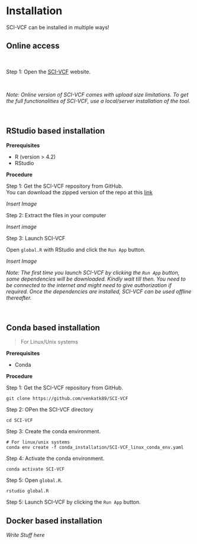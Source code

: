# Installation


SCI-VCF can be installed in multiple ways!

## Online access
<br>

Step 1:  Open the [SCI-VCF](https://github.com/venkatk89/sum_vcf) website.

<br>

*Note: Online version of SCI-VCF comes with upload size limitations. To get the full functionalities of SCI-VCF, use a local/server installation of the tool.*

<br>

## RStudio based installation

**Prerequisites**
+ R (version > 4.2)
+ RStudio 
 
**Procedure**

Step 1: Get the SCI-VCF repository from GitHub. <br>
You can download the zipped version of the repo at this [link](https://github.com/venkatk89/SCI-VCF)

*Insert Image*

Step 2: Extract the files in your computer

*Insert image*

Step 3: Launch SCI-VCF

Open ```global.R``` with RStudio and click the ```Run App``` button.

*Insert Image*

*Note: The first time you launch SCI-VCF by clicking the ```Run App``` button, some dependencies will be downloaded. Kindly wait till then. You need to be connected to the internet and might need to give authorization if required. Once the dependencies are installed, SCI-VCF can be used offline thereafter.*

<br>

## Conda based installation

> For Linux/Unix systems

**Prerequisites**
+ Conda

**Procedure**

Step 1: Get the SCI-VCF repository from GitHub.
```
git clone https://github.com/venkatk89/SCI-VCF
```

Step 2: OPen the SCI-VCF directory
```
cd SCI-VCF
```

Step 3: Create the conda environment.
```
# For linux/unix systems
conda env create -f conda_installation/SCI-VCF_linux_conda_env.yaml
```

Step 4: Activate the conda environment.
```
conda activate SCI-VCF
```

Step 5: Open ```global.R```.
```
rstudio global.R
```

Step 5: Launch SCI-VCF by clicking the ```Run App``` button.


## Docker based installation

*Write Stuff here*